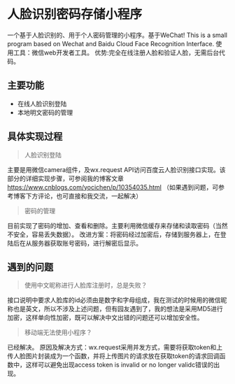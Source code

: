 # 人脸识别密码存储小程序
一个基于人脸识别的、用于个人密码管理的小程序。基于WeChat!
This is a small program based on Wechat and Baidu Cloud Face Recognition Interface.
使用工具：微信web开发者工具。
优势:完全在线注册人脸和验证人脸，无需后台代码。
        
## 主要功能
- 在线人脸识别登陆
- 本地明文密码的管理

## 具体实现过程
>人脸识别登陆

主要是用微信camera组件，及wx.request API访问百度云人脸识别接口实现。该部分的详细实现步骤，可参阅我的博客文章
https://www.cnblogs.com/yocichen/p/10354035.html
（如果遇到问题，可参考博客下方评论，也可直接和我交流，一起解决）

>密码的管理

目前实现了密码的增加、查看和删除。主要利用微信缓存来存储和读取密码（当然不安全，容易丢失数据）。
改进方案：将密码经过加密后，存储到服务器上，在登陆后在从服务器获取账号密码，进行解密后显示。

## 遇到的问题
>使用中文昵称进行人脸库注册时，总是失败？

接口说明中要求人脸库的id必须由是数字和字母组成，我在测试的时候用的微信昵称也是英文，所以不涉及上述问题，但有园友遇到了，我的想法是采用MD5进行加密，这样单向性加密，既可以解决中文出错的问题还可以增加安全性。

>移动端无法使用小程序？

已经解决。
原因及解决方式：wx.request采用并发方式，需要将获取token和上传人脸图片封装成为一个函数，并将上传图片的请求放在获取token的请求回调函数中，这样可以避免出现access token is invalid or no longer validc错误的出现。
